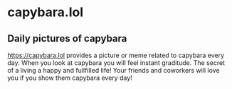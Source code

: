 # capybara.lol

## Daily pictures of capybara

https://capybara.lol provides a picture or meme related to capybara every day.
When you look at capybara you will feel instant graditude.
The secret of a living a happy and fullfilled life!
Your friends and coworkers will love you if you show them capybara every day!
